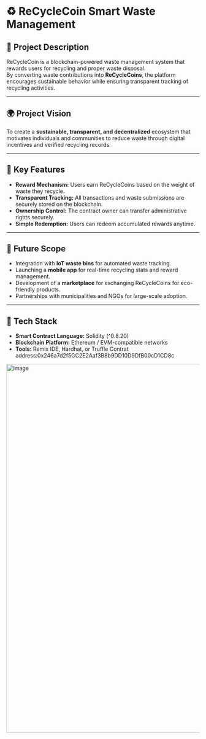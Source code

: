# ♻️ ReCycleCoin Smart Waste Management

## 📖 Project Description
ReCycleCoin is a blockchain-powered waste management system that rewards users for recycling and proper waste disposal.  
By converting waste contributions into **ReCycleCoins**, the platform encourages sustainable behavior while ensuring transparent tracking of recycling activities.

---

## 🌍 Project Vision
To create a **sustainable, transparent, and decentralized** ecosystem that motivates individuals and communities to reduce waste through digital incentives and verified recycling records.

---

## 🚀 Key Features
- **Reward Mechanism:** Users earn ReCycleCoins based on the weight of waste they recycle.
- **Transparent Tracking:** All transactions and waste submissions are securely stored on the blockchain.
- **Ownership Control:** The contract owner can transfer administrative rights securely.
- **Simple Redemption:** Users can redeem accumulated rewards anytime.

---

## 🔮 Future Scope
- Integration with **IoT waste bins** for automated waste tracking.
- Launching a **mobile app** for real-time recycling stats and reward management.
- Development of a **marketplace** for exchanging ReCycleCoins for eco-friendly products.
- Partnerships with municipalities and NGOs for large-scale adoption.

---

## 🧩 Tech Stack
- **Smart Contract Language:** Solidity (^0.8.20)
- **Blockchain Platform:** Ethereum / EVM-compatible networks
- **Tools:** Remix IDE, Hardhat, or Truffle
Contrat address:0x246a7d2f5CC2E2Aaf3B8b9DD10D9DfB00cD1CD8c
<img width="1280" height="960" alt="image" src="https://github.com/user-attachments/assets/d9b05e46-c298-49c9-9957-4f4775ca9b10" />

